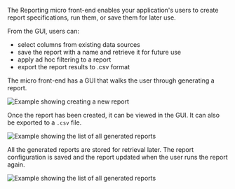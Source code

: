 <!-- This markdown is pulled into both the front-end and back-end documents to avoid repeated documentation -->

The Reporting micro front-end enables your application's users to create report specifications, run them, or save them for later use.

From the GUI, users can:

- select columns from existing data sources
- save the report with a name and retrieve it for future use
- apply ad hoc filtering to a report
- export the report results to .csv  format

The micro front-end has a GUI that walks the user through generating a report.

![Example showing creating a new report](/img/foundation-reporting_create-report.png)

Once the report has been created, it can be viewed in the GUI. It can also be exported to a `.csv` file.

![Example showing the list of all generated reports](/img/foundation-reporting_view-report.png)

All the generated reports are stored for retrieval later. The report configuration is saved and the report updated when the user runs the report again.

![Example showing the list of all generated reports](/img/foundation-reporting_show-reports.png)
